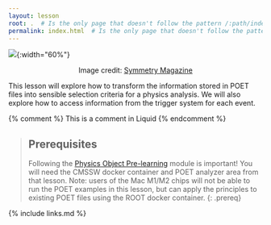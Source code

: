 ```yaml
---
layout: lesson
root: .  # Is the only page that doesn't follow the pattern /:path/index.html
permalink: index.html  # Is the only page that doesn't follow the pattern /:path/index.html
---
```


![](https://www.symmetrymagazine.org/sites/default/files/styles/2015_hero/public/images/standard/Header_Blink_and_its_gone.jpg?itok=0zaupJFN){:width="60%"}
<p style="text-align: center;">Image credit: <a href="https://www.symmetrymagazine.org/article/blink-and-its-gone">Symmetry Magazine</a></p>

This lesson will explore how to transform the information stored in POET files into sensible selection criteria for a physics analysis. We will also explore
how to access information from the trigger system for each event. 

<!-- this is an html comment -->

{% comment %} This is a comment in Liquid {% endcomment %}

> ## Prerequisites
>
> Following the [Physics Object Pre-learning](https://cms-opendata-workshop.github.io/workshop2023-lesson-physics-objects/) module is important! You will need the CMSSW docker container and POET analyzer area from that lesson.
> Note: users of the Mac M1/M2 chips will not be able to run the POET examples in this lesson, but can apply the principles to existing POET files
> using the ROOT docker container.
{: .prereq}

{% include links.md %}
